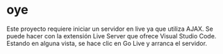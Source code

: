 # oye
Este proyecto requiere iniciar un servidor en live ya que utiliza AJAX.
Se puede hacer con la extensión Live Server que ofrece Visual Studio Code.
Estando en alguna vista, se hace clic en Go Live y arranca el servidor.